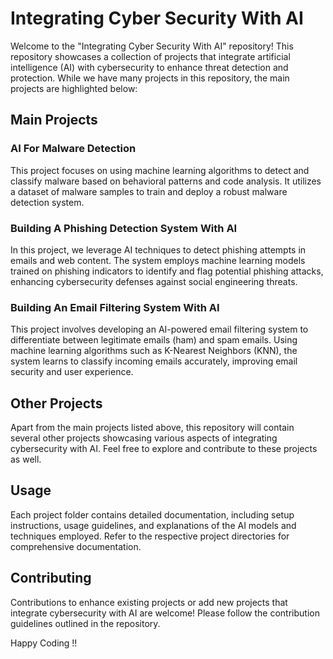 # Integrating Cyber Security With AI

Welcome to the "Integrating Cyber Security With AI" repository! This repository showcases a collection of projects that integrate artificial intelligence (AI) with cybersecurity to enhance threat detection and protection. While we have many projects in this repository, the main projects are highlighted below:

## Main Projects

### AI For Malware Detection
This project focuses on using machine learning algorithms to detect and classify malware based on behavioral patterns and code analysis. It utilizes a dataset of malware samples to train and deploy a robust malware detection system.

### Building A Phishing Detection System With AI
In this project, we leverage AI techniques to detect phishing attempts in emails and web content. The system employs machine learning models trained on phishing indicators to identify and flag potential phishing attacks, enhancing cybersecurity defenses against social engineering threats.

### Building An Email Filtering System With AI
This project involves developing an AI-powered email filtering system to differentiate between legitimate emails (ham) and spam emails. Using machine learning algorithms such as K-Nearest Neighbors (KNN), the system learns to classify incoming emails accurately, improving email security and user experience.

## Other Projects
Apart from the main projects listed above, this repository will contain several other projects showcasing various aspects of integrating cybersecurity with AI. Feel free to explore and contribute to these projects as well. 

## Usage
Each project folder contains detailed documentation, including setup instructions, usage guidelines, and explanations of the AI models and techniques employed. Refer to the respective project directories for comprehensive documentation.

## Contributing
Contributions to enhance existing projects or add new projects that integrate cybersecurity with AI are welcome! Please follow the contribution guidelines outlined in the repository.

Happy Coding !!
